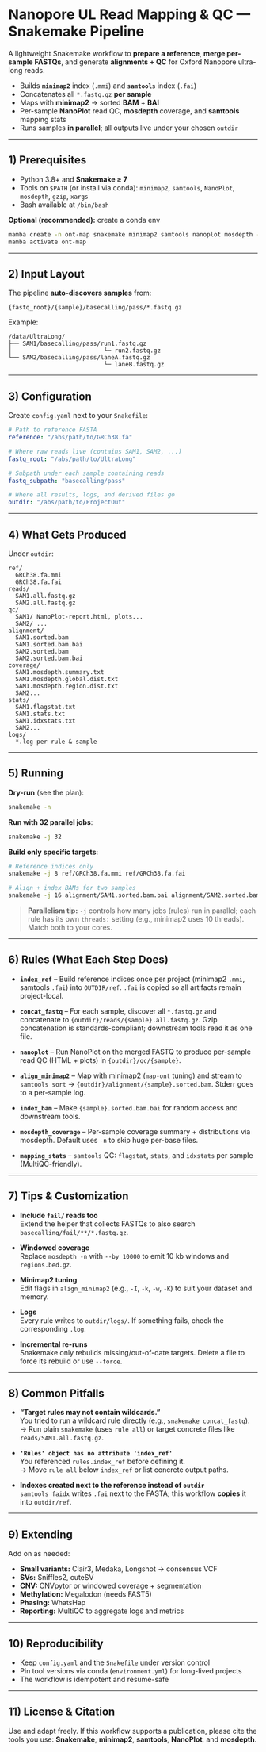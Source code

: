 # Nanopore UL Read Mapping & QC — Snakemake Pipeline

A lightweight Snakemake workflow to **prepare a reference**, **merge per-sample FASTQs**, and generate **alignments + QC** for Oxford Nanopore ultra-long reads.

- Builds **`minimap2`** index (`.mmi`) and **`samtools`** index (`.fai`)
- Concatenates all `*.fastq.gz` **per sample**
- Maps with **minimap2** → sorted **BAM** + **BAI**
- Per-sample **NanoPlot** read QC, **mosdepth** coverage, and **samtools** mapping stats
- Runs samples **in parallel**; all outputs live under your chosen `outdir`

---

## 1) Prerequisites

- Python 3.8+ and **Snakemake ≥ 7**
- Tools on `$PATH` (or install via conda): `minimap2`, `samtools`, `NanoPlot`, `mosdepth`, `gzip`, `xargs`
- Bash available at `/bin/bash`

**Optional (recommended):** create a conda env  
```bash
mamba create -n ont-map snakemake minimap2 samtools nanoplot mosdepth -c conda-forge -c bioconda
mamba activate ont-map
```

---

## 2) Input Layout

The pipeline **auto-discovers samples** from:

```
{fastq_root}/{sample}/basecalling/pass/*.fastq.gz
```

Example:
```
/data/UltraLong/
├── SAM1/basecalling/pass/run1.fastq.gz
│                          └─ run2.fastq.gz
└── SAM2/basecalling/pass/laneA.fastq.gz
                           └─ laneB.fastq.gz
```

---

## 3) Configuration

Create `config.yaml` next to your `Snakefile`:

```yaml
# Path to reference FASTA
reference: "/abs/path/to/GRCh38.fa"

# Where raw reads live (contains SAM1, SAM2, ...)
fastq_root: "/abs/path/to/UltraLong"

# Subpath under each sample containing reads
fastq_subpath: "basecalling/pass"

# Where all results, logs, and derived files go
outdir: "/abs/path/to/ProjectOut"
```

---

## 4) What Gets Produced

Under `outdir`:

```
ref/
  GRCh38.fa.mmi
  GRCh38.fa.fai
reads/
  SAM1.all.fastq.gz
  SAM2.all.fastq.gz
qc/
  SAM1/ NanoPlot-report.html, plots...
  SAM2/ ...
alignment/
  SAM1.sorted.bam
  SAM1.sorted.bam.bai
  SAM2.sorted.bam
  SAM2.sorted.bam.bai
coverage/
  SAM1.mosdepth.summary.txt
  SAM1.mosdepth.global.dist.txt
  SAM1.mosdepth.region.dist.txt
  SAM2...
stats/
  SAM1.flagstat.txt
  SAM1.stats.txt
  SAM1.idxstats.txt
  SAM2...
logs/
  *.log per rule & sample
```

---

## 5) Running

**Dry-run** (see the plan):
```bash
snakemake -n
```

**Run with 32 parallel jobs**:
```bash
snakemake -j 32
```

**Build only specific targets**:
```bash
# Reference indices only
snakemake -j 8 ref/GRCh38.fa.mmi ref/GRCh38.fa.fai

# Align + index BAMs for two samples
snakemake -j 16 alignment/SAM1.sorted.bam.bai alignment/SAM2.sorted.bam.bai
```

> **Parallelism tip:** `-j` controls how many jobs (rules) run in parallel; each rule has its own `threads:` setting (e.g., minimap2 uses 10 threads). Match both to your cores.

---

## 6) Rules (What Each Step Does)

- **`index_ref`** – Build reference indices once per project (minimap2 `.mmi`, samtools `.fai`) into `OUTDIR/ref`. `.fai` is copied so all artifacts remain project-local.

- **`concat_fastq`** – For each sample, discover all `*.fastq.gz` and concatenate to `{outdir}/reads/{sample}.all.fastq.gz`. Gzip concatenation is standards-compliant; downstream tools read it as one file.

- **`nanoplot`** – Run NanoPlot on the merged FASTQ to produce per-sample read QC (HTML + plots) in `{outdir}/qc/{sample}`.

- **`align_minimap2`** – Map with minimap2 (`map-ont` tuning) and stream to `samtools sort` → `{outdir}/alignment/{sample}.sorted.bam`. Stderr goes to a per-sample log.

- **`index_bam`** – Make `{sample}.sorted.bam.bai` for random access and downstream tools.

- **`mosdepth_coverage`** – Per-sample coverage summary + distributions via mosdepth. Default uses `-n` to skip huge per-base files.

- **`mapping_stats`** – `samtools` QC: `flagstat`, `stats`, and `idxstats` per sample (MultiQC-friendly).

---

## 7) Tips & Customization

- **Include `fail/` reads too**  
  Extend the helper that collects FASTQs to also search `basecalling/fail/**/*.fastq.gz`.

- **Windowed coverage**  
  Replace `mosdepth -n` with `--by 10000` to emit 10 kb windows and `regions.bed.gz`.

- **Minimap2 tuning**  
  Edit flags in `align_minimap2` (e.g., `-I`, `-k`, `-w`, `-K`) to suit your dataset and memory.

- **Logs**  
  Every rule writes to `outdir/logs/`. If something fails, check the corresponding `.log`.

- **Incremental re-runs**  
  Snakemake only rebuilds missing/out-of-date targets. Delete a file to force its rebuild or use `--force`.

---

## 8) Common Pitfalls

- **“Target rules may not contain wildcards.”**  
  You tried to run a wildcard rule directly (e.g., `snakemake concat_fastq`).  
  → Run plain `snakemake` (uses `rule all`) or target concrete files like `reads/SAM1.all.fastq.gz`.

- **`'Rules' object has no attribute 'index_ref'`**  
  You referenced `rules.index_ref` before defining it.  
  → Move `rule all` below `index_ref` or list concrete output paths.

- **Indexes created next to the reference instead of `outdir`**  
  `samtools faidx` writes `.fai` next to the FASTA; this workflow **copies** it into `outdir/ref`.

---

## 9) Extending

Add on as needed:
- **Small variants:** Clair3, Medaka, Longshot → consensus VCF  
- **SVs:** Sniffles2, cuteSV  
- **CNV:** CNVpytor or windowed coverage + segmentation  
- **Methylation:** Megalodon (needs FAST5)  
- **Phasing:** WhatsHap  
- **Reporting:** MultiQC to aggregate logs and metrics

---

## 10) Reproducibility

- Keep `config.yaml` and the `Snakefile` under version control
- Pin tool versions via conda (`environment.yml`) for long-lived projects
- The workflow is idempotent and resume-safe

---

## 11) License & Citation

Use and adapt freely. If this workflow supports a publication, please cite the tools you use: **Snakemake**, **minimap2**, **samtools**, **NanoPlot**, and **mosdepth**.
